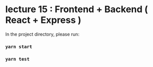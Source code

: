 # lecture 15 : Frontend + Backend ( React + Express )

In the project directory, please run:

### `yarn start`
### `yarn test`

